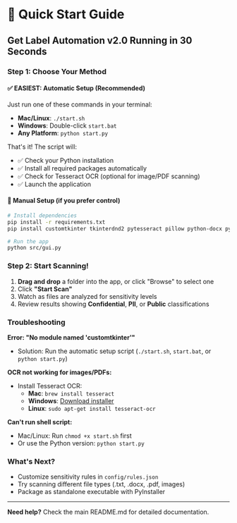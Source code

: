 # 🚀 Quick Start Guide

## Get Label Automation v2.0 Running in 30 Seconds

### Step 1: Choose Your Method

#### ✅ **EASIEST: Automatic Setup (Recommended)**
Just run one of these commands in your terminal:

- **Mac/Linux**: `./start.sh`
- **Windows**: Double-click `start.bat` 
- **Any Platform**: `python start.py`

That's it! The script will:
- ✅ Check your Python installation
- ✅ Install all required packages automatically
- ✅ Check for Tesseract OCR (optional for image/PDF scanning)
- ✅ Launch the application

#### 🔧 **Manual Setup** (if you prefer control)
```bash
# Install dependencies
pip install -r requirements.txt
pip install customtkinter tkinterdnd2 pytesseract pillow python-docx pypdf

# Run the app
python src/gui.py
```

### Step 2: Start Scanning!
1. **Drag and drop** a folder into the app, or click "Browse" to select one
2. Click **"Start Scan"** 
3. Watch as files are analyzed for sensitivity levels
4. Review results showing **Confidential**, **PII**, or **Public** classifications

### Troubleshooting

**Error: "No module named 'customtkinter'"**
- Solution: Run the automatic setup script (`./start.sh`, `start.bat`, or `python start.py`)

**OCR not working for images/PDFs:**
- Install Tesseract OCR:
  - **Mac**: `brew install tesseract`
  - **Windows**: [Download installer](https://github.com/UB-Mannheim/tesseract/wiki)
  - **Linux**: `sudo apt-get install tesseract-ocr`

**Can't run shell script:**
- Mac/Linux: Run `chmod +x start.sh` first
- Or use the Python version: `python start.py`

### What's Next?
- Customize sensitivity rules in `config/rules.json`
- Try scanning different file types (.txt, .docx, .pdf, images)
- Package as standalone executable with PyInstaller

---
**Need help?** Check the main README.md for detailed documentation. 